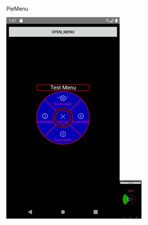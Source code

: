 PieMenu

<img src="screenshot\Screenshot1.png" alt="Screenshot1" width="300px"/><img src="screenshot\Screenshot2.png" alt="Screenshot2" style="zoom:10%;" />
